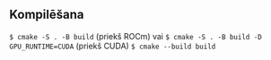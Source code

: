 ## Kompilēšana

`$ cmake -S . -B build` (priekš ROCm) vai `$ cmake -S . -B build -D GPU_RUNTIME=CUDA` (priekš CUDA)
`$ cmake --build build`
